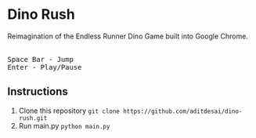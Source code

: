 <h1> Dino Rush </h1>
Reimagination of the Endless Runner Dino Game built into Google Chrome.
<br>
<br>
<pre>
Space Bar - Jump
Enter - Play/Pause
</pre>

<h2> Instructions </h1>
<ol>
    <li> 
        Clone this repository
        <code>git clone https://github.com/aditdesai/dino-rush.git</code>
    </li>
    <li>
        Run main.py
        <code>python main.py</code>
    </li>
</ol>